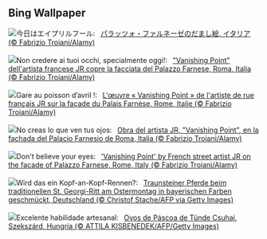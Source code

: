 ## Bing Wallpaper
![](https://www.bing.com/th?id=OHR.PalazzoFarnese_JA-JP7372412499_UHD.jpg&w=1000)今日はエイプリルフール:&nbsp;&ensp;[パラッツォ・ファルネーゼのだまし絵, イタリア (© Fabrizio Troiani/Alamy)](https://www.bing.com/th?id=OHR.PalazzoFarnese_JA-JP7372412499_UHD.jpg)
<br><br/>
![](https://www.bing.com/th?id=OHR.PalazzoFarnese_IT-IT8737632028_UHD.jpg&w=1000)Non credere ai tuoi occhi, specialmente oggi!:&nbsp;&ensp;["Vanishing Point" dell'artista francese JR copre la facciata del Palazzo Farnese, Roma, Italia (© Fabrizio Troiani/Alamy)](https://www.bing.com/th?id=OHR.PalazzoFarnese_IT-IT8737632028_UHD.jpg)
<br><br/>
![](https://www.bing.com/th?id=OHR.PalazzoFarnese_FR-FR9572652511_UHD.jpg&w=1000)Gare au poisson d’avril !:&nbsp;&ensp;[L'œuvre « Vanishing Point » de l'artiste de rue français JR sur la façade du Palais Farnèse, Rome, Italie (© Fabrizio Troiani/Alamy)](https://www.bing.com/th?id=OHR.PalazzoFarnese_FR-FR9572652511_UHD.jpg)
<br><br/>
![](https://www.bing.com/th?id=OHR.PalazzoFarnese_ES-ES9713992360_UHD.jpg&w=1000)No creas lo que ven tus ojos:&nbsp;&ensp;[Obra del artista JR, "Vanishing Point", en la fachada del Palacio Farnesio de Roma, Italia (© Fabrizio Troiani/Alamy)](https://www.bing.com/th?id=OHR.PalazzoFarnese_ES-ES9713992360_UHD.jpg)
<br><br/>
![](https://www.bing.com/th?id=OHR.PalazzoFarnese_EN-GB1907923067_UHD.jpg&w=1000)Don't believe your eyes:&nbsp;&ensp;['Vanishing Point' by French street artist JR on the facade of Palazzo Farnese, Rome, Italy (© Fabrizio Troiani/Alamy)](https://www.bing.com/th?id=OHR.PalazzoFarnese_EN-GB1907923067_UHD.jpg)
<br><br/>
![](https://www.bing.com/th?id=OHR.StGeorgiRide_DE-DE6646277481_UHD.jpg&w=1000)Wird das ein Kopf-an-Kopf-Rennen?:&nbsp;&ensp;[Traunsteiner Pferde beim traditionellen St. Georgi-Ritt am Ostermontag in bayerischen Farben geschmückt, Deutschland (© Christof Stache/AFP via Getty Images)](https://www.bing.com/th?id=OHR.StGeorgiRide_DE-DE6646277481_UHD.jpg)
<br><br/>
![](https://www.bing.com/th?id=OHR.HungarianEggs_PT-BR0431246025_UHD.jpg&w=1000)Excelente habilidade artesanal:&nbsp;&ensp;[Ovos de Páscoa de Tünde Csuhaj, Szekszárd, Hungria (© ATTILA KISBENEDEK/AFP/Getty Images)](https://www.bing.com/th?id=OHR.HungarianEggs_PT-BR0431246025_UHD.jpg)
<br><br/>
